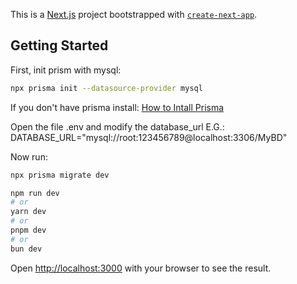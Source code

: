 This is a [Next.js](https://nextjs.org/) project bootstrapped with [`create-next-app`](https://github.com/vercel/next.js/tree/canary/packages/create-next-app).

## Getting Started

First, init prism with mysql:

```bash
npx prisma init --datasource-provider mysql
```
If you don't have prisma install:
[How to Intall Prisma](https://www.prisma.io/docs/getting-started/setup-prisma/start-from-scratch/relational-databases/install-prisma-client-typescript-mysql)

Open the file .env and modify the database_url
E.G.: DATABASE_URL="mysql://root:123456789@localhost:3306/MyBD"

Now run:
```bash
npx prisma migrate dev
```

```bash
npm run dev
# or
yarn dev
# or
pnpm dev
# or
bun dev
```

Open [http://localhost:3000](http://localhost:3000) with your browser to see the result.
